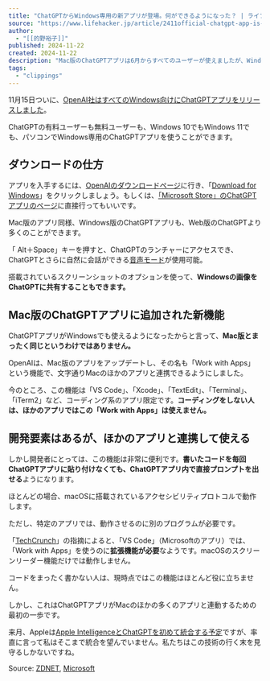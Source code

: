 ```yaml
---
title: "ChatGPTからWindows専用の新アプリが登場。何ができるようになった？ | ライフハッカー・ジャパン"
source: "https://www.lifehacker.jp/article/2411official-chatgpt-app-is-now-available-on-pc/"
author:
  - "[[的野裕子]]"
published: 2024-11-22
created: 2024-11-22
description: "Mac版のChatGPTアプリは6月からすべてのユーザーが使えましたが、Windowsの最初の公式ChatGPTアプリが登場したのは先月です。しかも、Mac版と同様、このアプリは最初は有料ユーザー（ChatGPT Plus）向けにリリースされたので、無料ユーザーはアクセスできませんでした。先週の金曜日までは。"
tags:
  - "clippings"
---
```

11月15日ついに、[OpenAI社はすべてのWindows向けにChatGPTアプリをリリースしました](https://www.zdnet.com/article/chatgpts-windows-app-is-now-available-to-free-tier-users-heres-what-it-can-do/)。

ChatGPTの有料ユーザーも無料ユーザーも、Windows 10でもWindows 11でも、パソコンでWindows専用のChatGPTアプリを使うことができます。

## ダウンロードの仕方

アプリを入手するには、[OpenAIのダウンロードページ](https://openai.com/chatgpt/download/)に行き、「[Download for Windows](https://apps.microsoft.com/detail/9nt1r1c2hh7j)」をクリックしましょう。もしくは、[「Microsoft Store」のChatGPTアプリのページ](https://apps.microsoft.com/detail/9nt1r1c2hh7j?hl=en-us&gl=US)に直接行ってもいいです。

Mac版のアプリ同様、Windows版のChatGPTアプリも、Web版のChatGPTより多くのことができます。

「 Alt＋Space」キーを押すと、ChatGPTのランチャーにアクセスでき、ChatGPTとさらに自然に会話ができる[音声モード](https://lifehacker.com/tech/chatgpt-advanced-voice-mode-is-out-now?_gl=1*1auyfz2*_up*MQ..*_ga*MTMzMzU4Mzk5LjE3MzE5ODIzMDI.*_ga_7E851STSQZ*MTczMTk4MjMwMi4xLjAuMTczMTk4MjMwMi4wLjAuMA..)が使用可能。

搭載されているスクリーンショットのオプションを使って、**Windowsの画像をChatGPTに共有することもできます。**

## Mac版のChatGPTアプリに追加された新機能

ChatGPTアプリがWindowsでも使えるようになったからと言って、**Mac版とまったく同じというわけではありません。**

OpenAIは、Mac版のアプリをアップデートし、その名も「Work with Apps」という機能で、文字通りMacのほかのアプリと連携できるようにしました。

今のところ、この機能は「VS Code」、「Xcode」、「TextEdit」、「Terminal」、「iTerm2」など、コーディング系のアプリ限定です。**コーディングをしない人は、ほかのアプリではこの「Work with Apps」は使えません。**

## 開発要素はあるが、ほかのアプリと連携して使える

しかし開発者にとっては、この機能は非常に便利です。**書いたコードを毎回ChatGPTアプリに貼り付けなくても、ChatGPTアプリ内で直接プロンプトを出せる**ようになります。

ほとんどの場合、macOSに搭載されているアクセシビリティプロトコルで動作します。

ただし、特定のアプリでは、動作させるのに別のプログラムが必要です。

「[TechCrunch](https://techcrunch.com/2024/11/14/chatgpt-can-now-read-some-of-your-macs-desktop-apps/)」の指摘によると、「VS Code」（Microsoftのアプリ）では、「Work with Apps」を使うのに**拡張機能が必要**なようです。macOSのスクリーンリーダー機能だけでは動作しません。

コードをまったく書かない人は、現時点ではこの機能はほとんど役に立ちません。

しかし、これはChatGPTアプリがMacのほかの多くのアプリと連動するための最初の一歩です。

来月、Appleは[Apple IntelligenceとChatGPTを初めて統合する予定](https://lifehacker.com/tech/get-in-line-now-to-try-apple-ai-image-generator-early?_gl=1*1mw2x6f*_up*MQ..*_ga*MTMzMzU4Mzk5LjE3MzE5ODIzMDI.*_ga_7E851STSQZ*MTczMTk4MjMwMi4xLjAuMTczMTk4MjMwMi4wLjAuMA..)ですが、率直に言って私はそこまで統合を望んでいません。私たちはこの技術の行く末を見守るしかないですね。

Source: [ZDNET](https://www.zdnet.com/article/chatgpts-windows-app-is-now-available-to-free-tier-users-heres-what-it-can-do/), [Microsoft](https://apps.microsoft.com/detail/9nt1r1c2hh7j?hl=en-us&gl=US)